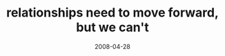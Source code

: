 ---
layout: base.njk
title : 'relationships need to move forward, but we can&#39;t' 
view_title : 'relationships need to move forward, but we can&#39;t' 
year : '2008' 
date : '2008-04-28' 
img_file : '/drawing/relationshipsneedtomoveforwardbutwecant.png' 
html_file : 'relationshipsneedtomoveforwardbutwecant' 
next_html : 'hydroelectricpowerrocksmysocks.html' 
year_order : '178' 
permalink : "title/{{html_file}}.html"
---